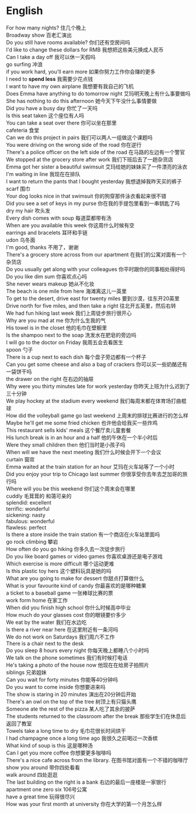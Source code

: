 # English

For how many nights? 住几个晚上  
Broadway show 百老汇演出  
Do you still have rooms available? 你们还有空房间吗  
I'd like to change these dollars for RMB 我想把这些美元换成人民币  
Can I take a day off 我可以休一天假吗  
go surfing 冲浪  
if you work hard, you'll earn more 如果你努力工作你会赚的更多  
I need to **spend less** 我需要少花点钱  
I want to have my own airplane 我想要有我自己的飞机  
Does Emma have anything to do tomorrow night 艾玛明天晚上有什么事要做吗  
She has nothing to do this afternoon 她今天下午没什么事情要做  
Did you have a busy day 你忙了一天吗  
Is this seat taken 这个座位有人吗  
You can take a seat over there 你可以坐在那里  
cafeteria 食堂  
Can we do this project in pairs 我们可以两人一组做这个课题吗  
You were driving on the wrong side of the road 你在逆行  
There's a police officer on the left side of the road 在马路的左边有一个警官  
We stopped at the grocery store after work 我们下班后去了一趟杂货店  
Emma got her sister a beautiful swimsuit 艾玛给她的妹妹买了一件漂亮的泳衣  
I'm waiting in line 我现在在排队  
I want to return the pants that I bought yesterday 我想退掉我昨天买的裤子  
scarf 围巾  
Your dog looks nice in that swimsuit 你的狗穿那件泳衣看起来很不错  
Did you see a set of keys in my purse 你在我的手提包里看到一串钥匙了吗  
dry my hair 吹头发  
Every dish comes with soup 每道菜都带有汤  
When are you available this week 你这周什么时候有空  
earrings and bracelets 耳环和手链  
udon 乌冬面  
I'm good, thanks 不用了，谢谢  
There's a grocery store across from our apartment 在我们的公寓对面有一个杂货店  
Do you usually get along with your colleagues 你平时跟你的同事相处得好吗  
Do you like dim sum 你喜欢点心吗  
She never wears makeup 她从不化妆  
The beach is one mile from here 海滩离这儿一英里  
To get to the desert, drive east for twenty miles 要到沙漠，往东开20英里  
Drive north for five miles, and then take a right 往北开五英里，然后右转  
We had fun hiking last week 我们上周徒步旅行很开心  
Why are you mad at me 你为什么生我的气  
His towel is in the closet 他的毛巾在壁橱里  
Is the shampoo next to the soap 洗发水在肥皂的旁边吗  
I will go to the doctor on Friday 我周五会去看医生  
spoon 勺子  
There is a cup next to each dish 每个盘子旁边都有一个杯子  
Can you get some cheese and also a bag of crackers 你可以买一些奶酪还有一袋饼干吗  
the drawer on the right 在右边的抽屉  
Why were you thirty minutes late for work yesterday 你昨天上班为什么迟到了三十分钟  
We play hockey at the stadium every weekend 我们每周末都在体育场打曲棍球  
How did the volleyball game go last weekend 上周末的排球比赛进行的怎么样  
Maybe he'll get me some fried chicken 也许他会给我买一些炸鸡  
This restaurant sells kids' meals 这个餐厅卖儿童套餐  
His lunch break is in an hour and a half 他的午休在一个半小时后  
Were they small children then 他们当时是小孩子吗  
When will we have the next meeting 我们什么时候会开下一个会议  
curtain 窗帘  
Emma waited at the train station for an hour 艾玛在火车站等了一个小时  
Did you enjoy your trip to Chicago last summer 你很享受你去年去芝加哥的旅行吗  
Where will you be this weekend 你们这个周末会在哪里  
cuddly 毛茸茸的 和蔼可亲的  
splendid: excellent   
terrific: wonderful  
sickening: nasty  
fabulous: wonderful  
flawless: perfect  
Is there a store inside the train station 有一个商店在火车站里面吗  
go rock climbing 攀岩  
How often do you go hiking 你多久去一次徒步旅行  
Do you like board games or video games 你喜欢桌游还是电子游戏  
Which exercise is more difficult 哪个运动更难  
Is this plastic toy hers 这个塑料玩具是她的吗  
What are you going to make for dessert 你甜点打算做什么  
What is your favourite kind of candy 你最喜欢的是哪种糖果  
a ticket to a baseball game 一张棒球比赛的票  
work form home 在家工作  
When did you finish high school 你什么时候高中毕业  
How much do your glasses cost 你的眼镜要价多少  
We eat by the water 我们在水边吃  
Is there a river near here 在这里附近有一条河吗  
We do not work on Saturdays 我们周六不工作  
There is a chair next to the desk  
Do you sleep 8 hours every night 你每天晚上都睡八个小时吗  
We talk on the phone sometimes 我们有时候打电话  
He's taking a photo of the house now 他现在在给房子拍照片  
siblings 兄弟姐妹  
Can you wait for forty minutes 你能等40分钟吗  
Do you want to come inside 你想要进来吗  
The show is staring in 20 minutes 演出在20分钟后开始  
There's an owl on the top of the tree 树顶上有只猫头鹰  
Someone ate the rest of the pizza 某人吃了其余的披萨  
The students returned to the classroom after the break 那些学生们在休息后返回了教室  
Towels take a long time to dry 毛巾花很长时间烘干  
I had champagne once a long time ago 我很久之前喝过一次香槟  
What kind of soup is this 这是哪种汤  
Can I get you more coffee 你想要更多咖啡吗  
There's a nice cafe across from the library. 在图书馆对面有一个不错的咖啡厅  
show you around 带你四处看看  
walk around 四处逛逛  
The last building on the right is a bank 右边的最后一座楼是一家银行  
apartment one zero six 106号公寓  
have a great time 玩得很尽兴  
How was your first month at university 你在大学的第一个月怎么样  

